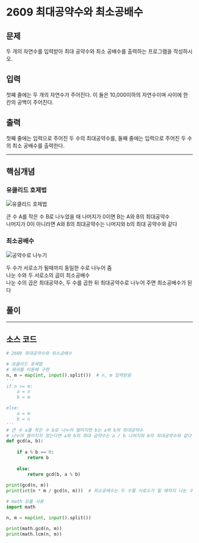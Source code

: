 # 2609 최대공약수와 최소공배수

## 문제

두 개의 자연수를 입력받아 최대 공약수와 최소 공배수를 출력하는 프로그램을 작성하시오.

## 입력

첫째 줄에는 두 개의 자연수가 주어진다. 이 둘은 10,000이하의 자연수이며 사이에 한 칸의 공백이 주어진다.

## 출력

첫째 줄에는 입력으로 주어진 두 수의 최대공약수를, 둘째 줄에는 입력으로 주어진 두 수의 최소 공배수를 출력한다.

---

## 핵심개념

### 유클리드 호제법

![유클리드 호제법](./image/boj_2609_1.png)

큰 수 A를 작은 수 B로 나누었을 때 나머지가 0이면 B는 A와 B의 최대공약수  
나머지가 0이 아니라면 A와 B의 최대공약수는 나머지와 b의 최대 공약수와 같다

### 최소공배수

![공약수로 나누기](./image/boj_2609_2.png)

두 수가 서로소가 될때까지 동일한 수로 나누어 줌  
나눈 수와 두 서로소의 곱이 최소공배수  
나눈 수의 곱은 최대공약수, 두 수를 곱한 뒤 최대공약수로 나누어 주면 최소공배수가 된다

## 풀이

---

## 소스 코드

```python
# 2609 최대공약수와 최소공배수

# 유클리드 호제법
# 재귀를 이용해 구현
n, m = map(int, input().split())  # n, m 입력받음
'''
if n >= m:
    a = n
    b = m

else:
    a = m
    b = n
'''
# 큰 수 a를 작은 수 b로 나누어 떨어지면 b는 a와 b의 최대공약수
# 나누어 떨어지지 않는다면 a와 b의 최대 공약수는 a / b 나머지와 b의 최대공약수와 같다
def gcd(a, b):
    
    if a % b == 0:
        return b
    
    else:
        return gcd(b, a % b)
    
print(gcd(n, m))
print(int(n * m / gcd(n, m)))  # 최소공배수는 두 수를 서로소가 될 때까지 나눈 수들과 그 서로소의 곱
```

```python
# math 모듈 사용
import math

n, m = map(int, input().split())

print(math.gcd(n, m))
print(math.lcm(n, m))
```